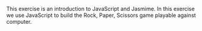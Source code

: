 This exercise is an introduction to JavaScript and Jasmime. In this exercise we use JavaScript to build the Rock, Paper, Scissors game playable against computer.